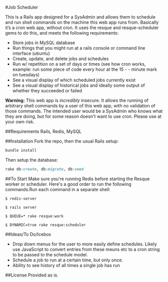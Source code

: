 #Job Scheduler

This is a Rails app designed for a SysAdmin and allows them to schedule and run shell commands on the machine this web app runs from. Basically it’s a cron web app, without cron. It uses the resque and resque-scheduler gems to do this, and meets the following requirements:

- Store jobs in MySQL database
- Run things that you might run at a rails console or command line interface (ubuntu)
- Create, update, and delete jobs and schedules
- Run w/ repetition on a set of days or times (see how cron works, example: run some piece of code every hour at the 15 - - minute mark on tuesdays)
- See a visual display of which scheduled jobs currently exist
- See a visual display of historical jobs and ideally some output of whether they succeeded or failed


**Warning:** This web app is *incredibly* insecure. It allows the running of arbitrary shell commands by a user of this web app, with no validation of those commands. The intended user would be a SysAdmin who knows what they are doing, but for some reason doesn't want to use cron. Please use at your own risk.

##Requirements
Rails, Redis, MySQL

##Installation
Fork the repo, then the usual Rails setup:
```ruby
bundle install
```
Then setup the database:
```ruby
rake db:create, db:migrate, db:seed
```

##To Start
Make sure you're running Redis before starting the Resque worker or scheduler. Here's a good order to run the following commands.Run each command in a separate shell:
```
$ redis-server
```
```
$ rails server
```
```
$ QUEUE=* rake resque:work
```
```
$ DYNAMIC=true rake resque:scheduler
```


##Ideas/To Do/Icebox
- Drop down menus for the user to more easily define schedules. Likely use JavaScript to convert entries from these meuns etc to a cron string to be passed to the schedule model.
- Schedule a job to run at a certain time, but only once.
- Ability to see history of all times a single job has run

##License
Provided as is.
